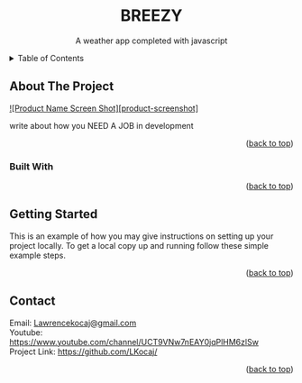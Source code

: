 <div id="top"></div>
<div align="center">
 
  <h1 align="center">BREEZY</h1>

  <p align="center">
   A weather app completed with javascript
  </p>
</div>

<!-- Table of Contents -->
<details>
  <summary>Table of Contents</summary>
  <ol>
    <li>
      <a href="#about-the-project">About The Project</a>
      <ul>
        <li><a href="#built-with">Built With</a></li>
      </ul>
    </li>
    <li>
      <a href="#getting-started">Getting Started</a>
      <ul>
        <li><a href="#prerequisites">Prerequisites</a></li>
        <li><a href="#installation">Installation</a></li>
      </ul>
    </li>
    <li><a href="#contact">Contact</a></li>
  </ol>
</details>

<!-- ABOUT THE PROJECT -->

## About The Project

[![Product Name Screen Shot][product-screenshot]](https://example.com)

write about how you NEED A JOB in development

<p align="right">(<a href="#top">back to top</a>)</p>

### Built With

[](https://shields.io/badge/JavaScript-F7DF1E?logo=JavaScript&logoColor=000&style=flat-square)

<p align="right">(<a href="#top">back to top</a>)</p>

<!-- GETTING STARTED -->

## Getting Started

This is an example of how you may give instructions on setting up your project locally.
To get a local copy up and running follow these simple example steps.

<p align="right">(<a href="#top">back to top</a>)</p>

<!-- CONTACT -->

## Contact

Email: Lawrencekocaj@gmail.com
<br>
Youtube: https://www.youtube.com/channel/UCT9VNw7nEAY0jqPlHM6zlSw
<br>
Project Link: https://github.com/LKocaj/

<p align="right">(<a href="#top">back to top</a>)</p>
